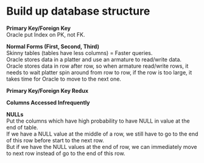 # Build up database structure
**Primary Key/Foreign Key**<br/>
Oracle put Index on PK, not FK.<br/>

**Normal Forms (First, Second, Third)**<br/>
Skinny tables (tables have less columns) = Faster queries.<br/>
Oracle stores data in a platter and use an armature to read/write data.<br/>
Oracle stores data in row after row, so when armature read/write rows, it needs to wait platter spin around from row to row, if the row is too large, it takes time for Oracle to move to the next one.<br/>


**Primary Key/Foreign Key Redux**<br/>

**Columns Accessed Infrequently**<br/>

**NULLs**<br/>
Put the columns which have high probability to have NULL in value at the end of table.<br/>
If we have a NULL value at the middle of a row, we still have to go to the end of this row before start to the next row.<br/>
But if we have the NULL values at the end of row, we can immediately move to next row instead of go to the end of this row.<br/>
